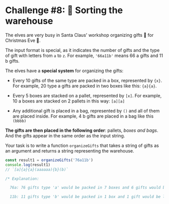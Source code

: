 # Challenge #8: 🏬 Sorting the warehouse

The elves are very busy in Santa Claus' workshop organizing gifts 🎁 for Christmas Eve 🎄.

The input format is special, as it indicates the number of gifts and the type of gift with letters from `a` to `z`. For example, `'66a11b'` means 66 a gifts and 11 b gifts.

The elves have a **special system** for organizing the gifts:

- Every 10 gifts of the same type are packed in a box, represented by `{x}`. For example, 20 type a gifts are packed in two boxes like this: `{a}{a}`.

- Every 5 boxes are stacked on a pallet, represented by `[x]`. For example, 10 a boxes are stacked on 2 pallets in this way: `[a][a]`

- Any additional gift is placed in a bag, represented by `()` and all of them are placed inside. For example, 4 b gifts are placed in a bag like this `(bbbb)`

**The gifts are then placed in the following order**: pallets, *boxes and bags*. And the gifts appear in the same order as the input string.

Your task is to write a function `organizeGifts` that takes a string of gifts as an argument and returns a string representing the warehouse.

```js
const result1 = organizeGifts('76a11b')
console.log(result1)
// `[a]{a}{a}(aaaaaa){b}(b)`

/* Explanation:

  76a: 76 gifts type 'a' would be packed in 7 boxes and 6 gifts would be left, resulting in 1 pallet [a] (for the first 5 boxes), 2 loose boxes {a}{a} and a bag with 6 gifts (aaaaaa)

  11b: 11 gifts type 'b' would be packed in 1 box and 1 gift would be left, resulting in 1 loose box {b} and a bag with 1 gift (b)
```
